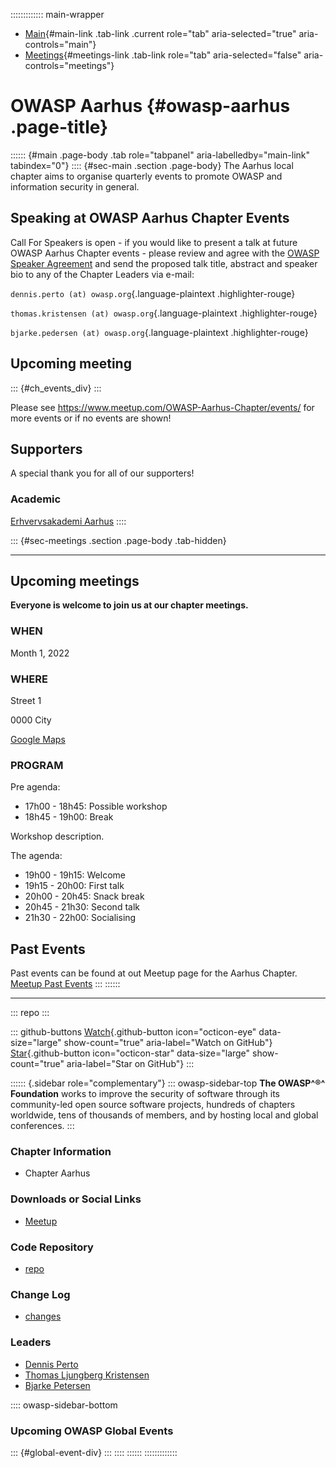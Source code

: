 ::::::::::::: main-wrapper
- [Main](#div-main){#main-link .tab-link .current role="tab"
  aria-selected="true" aria-controls="main"}
- [Meetings](#div-meetings){#meetings-link .tab-link role="tab"
  aria-selected="false" aria-controls="meetings"}

# OWASP Aarhus {#owasp-aarhus .page-title}

:::::: {#main .page-body .tab role="tabpanel" aria-labelledby="main-link" tabindex="0"}
:::: {#sec-main .section .page-body}
The Aarhus local chapter aims to organise quarterly events to promote
OWASP and information security in general.

## Speaking at OWASP Aarhus Chapter Events

Call For Speakers is open - if you would like to present a talk at
future OWASP Aarhus Chapter events - please review and agree with
the [OWASP Speaker
Agreement](../www-policy/legal/speaker-agreement.html) and send the
proposed talk title, abstract and speaker bio to any of the Chapter
Leaders via e-mail:

`dennis.perto (at) owasp.org`{.language-plaintext .highlighter-rouge}

`thomas.kristensen (at) owasp.org`{.language-plaintext
.highlighter-rouge}

`bjarke.pedersen (at) owasp.org`{.language-plaintext .highlighter-rouge}

## Upcoming meeting

::: {#ch_events_div}
:::

Please see https://www.meetup.com/OWASP-Aarhus-Chapter/events/ for more
events or if no events are shown!

## Supporters

A special thank you for all of our supporters!

### Academic

[Erhvervsakademi Aarhus](https://www.eaaa.dk/)
::::

::: {#sec-meetings .section .page-body .tab-hidden}

------------------------------------------------------------------------

## Upcoming meetings

**Everyone is welcome to join us at our chapter meetings.**

### WHEN

Month 1, 2022

### WHERE

Street 1

0000 City

[Google Maps](https://goo.gl/maps/)

### PROGRAM

Pre agenda:

- 17h00 - 18h45: Possible workshop
- 18h45 - 19h00: Break

Workshop description.

The agenda:

- 19h00 - 19h15: Welcome
- 19h15 - 20h00: First talk
- 20h00 - 20h45: Snack break
- 20h45 - 21h30: Second talk
- 21h30 - 22h00: Socialising

## Past Events

Past events can be found at out Meetup page for the Aarhus Chapter.
[Meetup Past
Events](https://www.meetup.com/OWASP-Aarhus-Chapter/events/past/)
:::
::::::

------------------------------------------------------------------------

::: repo
:::

::: github-buttons
[Watch](https://github.com/owasp/www-chapter-aarhus/subscription){.github-button
icon="octicon-eye" data-size="large" show-count="true"
aria-label="Watch on GitHub"}
[Star](https://github.com/owasp/www-chapter-aarhus){.github-button
icon="octicon-star" data-size="large" show-count="true"
aria-label="Star on GitHub"}
:::

:::::: {.sidebar role="complementary"}
::: owasp-sidebar-top
**The OWASP^®^ Foundation** works to improve the security of software
through its community-led open source software projects, hundreds of
chapters worldwide, tens of thousands of members, and by hosting local
and global conferences.
:::

### Chapter Information

- Chapter Aarhus

### Downloads or Social Links

- [Meetup](https://www.meetup.com/OWASP-Aarhus-Chapter)

### Code Repository

- [repo](https://github.com/OWASP/www-chapter-aarhus)

### Change Log

- [changes](https://github.com/OWASP/www-chapter-aarhus/commits/master)

### Leaders

- [Dennis
  Perto](../cdn-cgi/l/email-protection.html#2b4f4e45454258055b4e595f446b445c4a585b0544594c)
- [Thomas Ljungberg
  Kristensen](../cdn-cgi/l/email-protection.html#80f4e8efede1f3aeebf2e9f3f4e5eef3e5eec0eff7e1f3f0aeeff2e7)
- [Bjarke
  Petersen](../cdn-cgi/l/email-protection.html#2b49414a59404e055b4e5f4e59584e456b445c4a585b0544594c)

:::: owasp-sidebar-bottom
### Upcoming OWASP Global Events

::: {#global-event-div}
:::
::::
::::::
:::::::::::::
